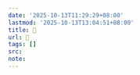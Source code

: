 ```yaml
---
date: '2025-10-13T11:29:29+08:00'
lastmod: '2025-10-13T13:04:51+08:00'
title: 󰡱
url: 󰡱
tags: []
src:
note:
---
```

